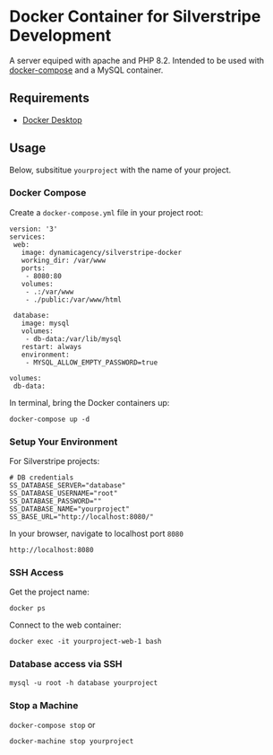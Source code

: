 # Docker Container for Silverstripe Development

A server equiped with apache and PHP 8.2. Intended to be used with [docker-compose](http://github.com/dynamic/silverstripe-docker-compose) and a MySQL container.

## Requirements


- [Docker Desktop](https://www.docker.com/products/docker-desktop/)


## Usage

Below, subsititue `yourproject` with the name of your project.

### Docker Compose

Create a `docker-compose.yml` file in your project root:

```
version: '3'
services:
 web:
   image: dynamicagency/silverstripe-docker
   working_dir: /var/www
   ports:
    - 8080:80
   volumes:
    - .:/var/www
    - ./public:/var/www/html

 database:
   image: mysql
   volumes:
    - db-data:/var/lib/mysql
   restart: always
   environment:
    - MYSQL_ALLOW_EMPTY_PASSWORD=true

volumes:
 db-data:
```

In terminal, bring the Docker containers up:

`docker-compose up -d`

### Setup Your Environment

For Silverstripe projects:

```
# DB credentials
SS_DATABASE_SERVER="database"
SS_DATABASE_USERNAME="root"
SS_DATABASE_PASSWORD=""
SS_DATABASE_NAME="yourproject"
SS_BASE_URL="http://localhost:8080/"
```



In your browser, navigate to localhost port `8080`

`http://localhost:8080`

### SSH Access

Get the project name:

`docker ps`

Connect to the web container:

`docker exec -it yourproject-web-1 bash`

### Database access via SSH

`mysql -u root -h database yourproject`

### Stop a Machine

`docker-compose stop` or

`docker-machine stop yourproject`
